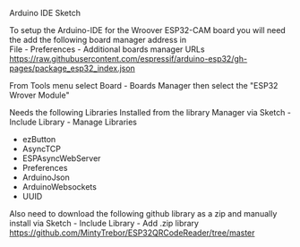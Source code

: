 Arduino IDE Sketch  


To setup the Arduino-IDE for the Wroover ESP32-CAM board you will need the add the following board manager address in  
File - Preferences - Additional boards manager URLs  
https://raw.githubusercontent.com/espressif/arduino-esp32/gh-pages/package_esp32_index.json  
  
From Tools menu select Board - Boards Manager then select the "ESP32 Wrover Module"  

  
Needs the following Libraries Installed from the library Manager via Sketch - Include Library - Manage Libraries
- ezButton  
- AsyncTCP  
- ESPAsyncWebServer  
- Preferences  
- ArduinoJson  
- ArduinoWebsockets  
- UUID    
  
Also need to download the following github library as a zip and manually install via Sketch - Include Library - Add .zip library
https://github.com/MintyTrebor/ESP32QRCodeReader/tree/master  
